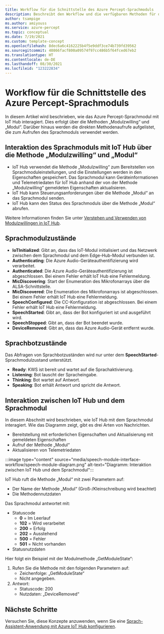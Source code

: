 ```yaml
---
title: Workflow für die Schnittstelle des Azure Percept-Sprachmoduls
description: Beschreibt den Workflow und die verfügbaren Methoden für das Azure Percept-Sprachmodul.
author: tsampige
ms.author: amiyouss
ms.service: azure-percept
ms.topic: conceptual
ms.date: 7/19/2021
ms.custom: template-concept
ms.openlocfilehash: 8dec6a6c4162225b4f5e9ddf3ce74b739fd39562
ms.sourcegitcommit: 40866facf800a09574f97cc486b5f64fced67eb2
ms.translationtype: HT
ms.contentlocale: de-DE
ms.lasthandoff: 08/30/2021
ms.locfileid: "123222834"
---
```

# <a name="azure-percept-speech-module-interface-workflow"></a>Workflow für die Schnittstelle des Azure Percept-Sprachmoduls

In diesem Artikel wird beschrieben, wie das Azure Percept-Sprachmodul mit IoT Hub interagiert. Dies erfolgt über die Methoden „Modulzwilling“ und „Modul“. Darüber hinaus werden die direkten Methodenaufrufe aufgelistet, die zum Aufrufen des Sprachmoduls verwendet werden.

## <a name="speech-module-interaction-with-iot-hub-via-module-twin-and-module-method"></a>Interaktion des Sprachmoduls mit IoT Hub über die Methode „Modulzwilling“ und „Modul“
- IoT Hub verwendet die Methode „Modulzwilling“ zum Bereitstellen von Sprachmoduleinstellungen, und die Einstellungen werden in den Eigenschaften gespeichert. Das Sprachmodul kann Geräteinformationen und Telemetriedaten für IoT Hub anhand der von der Methode „Modulzwilling“ gemeldeten Eigenschaften aktualisieren.
- IoT Hub kann Steuerungsanforderungen über die Methode „Modul“ an das Sprachmodul senden.
- IoT Hub kann den Status des Sprachmoduls über die Methode „Modul“ abrufen.

Weitere Informationen finden Sie unter [Verstehen und Verwenden von Modulzwillingen in IoT Hub](../iot-hub/iot-hub-devguide-module-twins.md).


## <a name="speech-module-states"></a>Sprachmodulzustände
- **IoTInitialized**: Gibt an, dass das IoT-Modul initialisiert und das Netzwerk zwischen dem Sprachmodul und dem Edge-Hub-Modul verbunden ist.
- **Authenticating**: Die Azure Audio-Geräteauthentifizierung wird verarbeitet.
- **Authenticated**: Die Azure Audio-Geräteauthentifizierung ist abgeschlossen. Bei einem Fehler erhält IoT Hub eine Fehlermeldung.
- **MicDiscovering**: Start der Enumeration des Mikrofonarrays über die ALSA-Schnittstelle.
- **MicDiscovered**: Die Enumeration des Mikrofonarrays ist abgeschlossen. Bei einem Fehler erhält IoT Hub eine Fehlermeldung.
- **SpeechConfigured**: Die CC-Konfiguration ist abgeschlossen. Bei einem Fehler erhält IoT Hub eine Fehlermeldung.
- **SpeechStarted**: Gibt an, dass der Bot konfiguriert ist und ausgeführt wird.
- **SpeechStopped**: Gibt an, dass der Bot beendet wurde.
- **DeviceRemoved**: Gibt an, dass das Azure Audio-Gerät entfernt wurde.


## <a name="speech-bot-states"></a>Sprachbotzustände
Das Abfragen von Sprachbotzuständen wird nur unter dem **SpeechStarted**-Sprachmodulzustand unterstützt.
- **Ready**: KWS ist bereit und wartet auf die Sprachaktivierung.
- **Listening**: Bot lauscht der Spracheingabe.
- **Thinking**: Bot wartet auf Antwort.
- **Speaking**: Bot erhält Antwort und spricht die Antwort.

## <a name="interaction-between-iot-hub-and-the-speech-module"></a>Interaktion zwischen IoT Hub und dem Sprachmodul 
In diesem Abschnitt wird beschrieben, wie IoT Hub mit dem Sprachmodul interagiert. Wie das Diagramm zeigt, gibt es drei Arten von Nachrichten.
- Bereitstellung mit erforderlichen Eigenschaften und Aktualisierung mit gemeldeten Eigenschaften
- Aufruf der Methode „Modul“
- Aktualisieren von Telemetriedaten

:::image type="content" source="media/speech-module-interface-workflow/speech-module-diagram.png" alt-text="Diagramm: Interaktion zwischen IoT Hub und dem Sprachmodul":::

IoT Hub ruft die Methode „Modul“ mit zwei Parametern auf:
- Der Name der Methode „Modul“ (Groß-/Kleinschreibung wird beachtet)
- Die Methodennutzdaten

Das Sprachmodul antwortet mit:
- Statuscode
    - **0** = Im Leerlauf
    - **102** = Wird verarbeitet
    - **200** = Erfolg
    - **202** = Ausstehend
    - **500** = Fehler
    - **501** = Nicht vorhanden
- Statusnutzdaten

Hier folgt ein Beispiel mit der Modulmethode „GetModuleState“:
1. Rufen Sie die Methode mit den folgenden Parametern auf:
    - Zeichenfolge: „GetModuleState“
    - Nicht angegeben.
1. Antwort:
    - Statuscode: 200
    - Nutzdaten: „DeviceRemoved“

## <a name="next-steps"></a>Nächste Schritte
Versuchen Sie, diese Konzepte anzuwenden, wenn Sie eine [Sprach-Assistent-Anwendung mit Azure IoT Hub konfigurieren](./how-to-configure-voice-assistant.md).